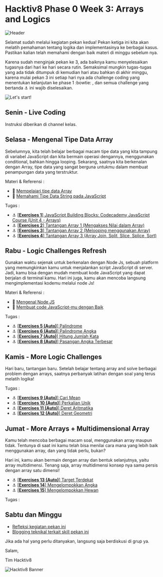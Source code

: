 # Hacktiv8 Phase 0 Week 3: Arrays and Logics

![Header](assets/header-w3.jpg)

Selamat sudah melalui kegiatan pekan kedua! Pekan ketiga ini kita akan melatih pemahaman tentang logika dan implementasinya ke berbagai kasus. Pastikan kalian telah memahami dengan baik materi di minggu sebelum nya.

Karena sudah menginjak pekan ke 3, ada baiknya kamu menyelesaikan tugasnya dari hari ke hari secara rutin. Semaksimal mungkin tugas-tugas yang ada tidak ditumpuk di kemudian hari atau bahkan di akhir minggu, karena mulai pekan 3 ini setiap hari nya ada challenge coding yang menentukan kelanjutan ke phase 1 :bowtie: , dan semua challenge yang bertanda :anchor: ini wajib diselesaikan.

![Let's start!](assets/start.png)

## Senin - Live Coding

Instruksi diberikan di channel kelas.

## Selasa - Mengenal Tipe Data Array

Sebelumnya, kita telah belajar berbagai macam tipe data yang kita tampung di variabel JavaScript dan kita bermain operasi dengannya, menggunakan conditional, bahkan hingga looping. Sekarang, saatnya kita berkenalan dengan Array, tipe data yang sangat berguna untukmu dalam membuat penampungan data yang terstruktur.

Materi & Referensi :

- :notebook_with_decorative_cover: [Mempelajari tipe data Array](modules/js-array.md)
- :notebook_with_decorative_cover:
[Memahami Tipe Data String pada JavaScript](modules/js-string-reference.md)

Tugas :

- :anchor:
[[**Exercises 1**] JavaScript Building Blocks: Codecademy JavaScript Course (Unit 4 - Arrays)](https://github.com/azputra/h8-p0-w3/blob/master/exercises-1.png)
- :anchor:
[[**Exercises 2**] Tantangan Array 1 (Mengakses Nilai dalam Array)](https://github.com/azputra/h8-p0-w3/blob/master/exercises-2.js)
- :anchor:
[[**Exercises 3**] Tantangan Array 2 (Melooping menggunakan Array)](https://github.com/azputra/h8-p0-w3/blob/master/exercises-3.js)
- :anchor:
[[**Exercises 4**] Tantangan Array 3 (Array Join, Split, Slice, Splice, Sort)](https://github.com/azputra/h8-p0-w3/blob/master/exercises-4.js)

## Rabu - Logic Challenges Refresh

Gunakan waktu sejenak untuk berkenalan dengan Node Js,
sebuah platform yang memungkinkan kamu untuk menjalankan script JavaScript di server. Jadi, kamu bisa dengan mudah membuat kode JavaScript yang dapat berjalan di terminal kamu. Hari ini juga, kamu akan mencoba langsung mengimplementasi kodemu melalui node Js!

Materi & Referensi :

- :notebook_with_decorative_cover:
[Mengenal Node JS](/modules/js-node.md)
- :notebook_with_decorative_cover: [Membuat code JavaScript-mu dengan Baik ](modules/js-code-style.md)

Tugas :
- :anchor:
[[**Exercises 5 (Auto)**] Palindrome](https://github.com/azputra/h8-p0-w3/blob/master/exercises-5.js)
- :anchor:
[[**Exercises 6 (Auto)**] Palindrome Angka](https://github.com/azputra/h8-p0-w3/blob/master/exercises-6.js)
- :anchor:
[[**Exercises 7 (Auto)**] Hitung Jumlah Kata](https://github.com/azputra/h8-p0-w3/blob/master/exercises-7.js)
- :anchor:
[[**Exercises 8 (Auto)**] Pasangan Angka Terbesar](https://github.com/azputra/h8-p0-w3/blob/master/exercises-8.js)

## Kamis - More Logic Challenges

Hari baru, tantangan baru. Setelah belajar tentang array and solve berbagai problem dengan arrays, saatnya perbanyak latihan dengan soal yang terus melatih logika!

Tugas :

- :anchor:
[[**Exercises 9 (Auto)**] Cari Mean](https://github.com/azputra/h8-p0-w3/blob/master/exercises-9.js)
- :anchor:
[[**Exercises 10 (Auto)**] Perkalian Unik](https://github.com/azputra/h8-p0-w3/blob/master/exercises-10.js)
- :anchor:
[[**Exercises 11 (Auto)**] Deret Aritmatika](https://github.com/azputra/h8-p0-w3/blob/master/exercises-11.js)
- :anchor:
[[**Exercises 12 (Auto)**] Deret Geometri](https://github.com/azputra/h8-p0-w3/blob/master/exercises-12.js)

## Jumat - More Arrays + Multidimensional Array

Kamu telah mencoba berbagai macam soal, menggunakan array maupun tidak. Tentunya di saat ini kamu telah bisa menilai cara mana yang lebih baik menggunakan array, dan yang tidak perlu, bukan?

Hari ini, kamu akan bermain dengan array dan bentuk selanjutnya, yaitu array multidimensi. Tenang saja, array multidimensi konsep nya sama persis dengan array satu dimensi!

- :anchor:
[[**Exercises 13 (Auto)**] Target Terdekat](https://github.com/azputra/h8-p0-w3/blob/master/exercises-13.js)
- :anchor:
[[**Exercises 14**] Mengelompokkan Angka](https://github.com/azputra/h8-p0-w3/blob/master/exercises-14.js)
- :anchor:
[[**Exercises 15**] Mengelompokkan Hewan](https://github.com/azputra/h8-p0-w3/blob/master/exercises-15.js)

Tugas :

## Sabtu dan Minggu

- [Refleksi kegiatan pekan ini](https://github.com/hacktiv8/phase-0-activities/blob/master/modules/reflection.md)
- [Blogging teknikal terkait skill pekan ini](https://github.com/hacktiv8/phase-0-activities/blob/master/modules/blog.md)

Jika ada hal yang perlu ditanyakan, langsung saja berdiskusi di grup ya.

Salam,

Tim Hacktiv8

![Hacktiv8 Banner](assets/banner.png)
